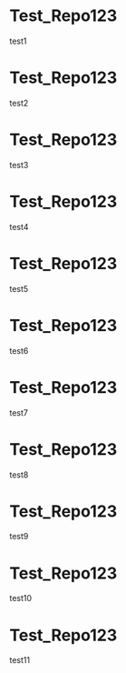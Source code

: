 # Test_Repo123
test1
# Test_Repo123
test2
# Test_Repo123
test3
# Test_Repo123
test4
# Test_Repo123
test5
# Test_Repo123
test6
# Test_Repo123
test7
# Test_Repo123
test8
# Test_Repo123
test9
# Test_Repo123
test10
# Test_Repo123
test11

